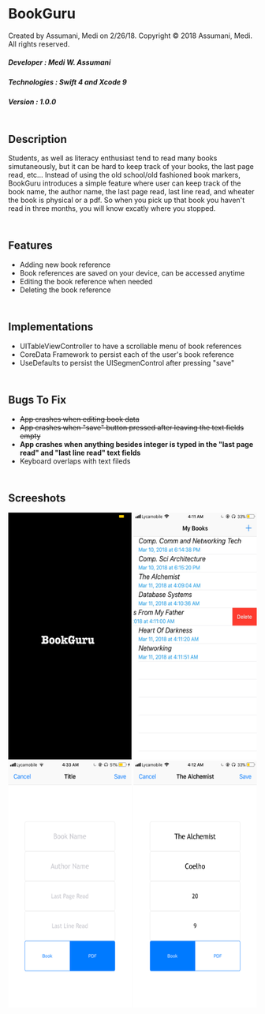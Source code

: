# BookGuru
Created by Assumani, Medi on 2/26/18.
Copyright © 2018 Assumani, Medi. All rights reserved.
##### Developer : Medi W. Assumani
##### Technologies : Swift 4 and Xcode 9
##### Version : 1.0.0
## </br> Description
Students, as well as literacy enthusiast tend to read many books simutaneously, but it can be hard to keep track of your books, the last page read, etc... Instead of using the old school/old fashioned book markers, BookGuru introduces a simple feature where user can keep track of the book name, the author name, the last page read, last line read, and wheater the book is physical or a pdf. So when you pick up that book you haven't read in three months, you will know excatly where you stopped.
## </br> Features
* Adding new book reference
* Book references are saved on your device, can be accessed anytime
* Editing the book reference when needed
* Deleting the book reference
## </br> Implementations
* UITableViewController to have a scrollable menu of book references
* CoreData Framework to persist each of the user's book reference
* UseDefaults to persist the UISegmenControl after pressing "save"
## </br> Bugs To Fix
* <strike>App crashes when editing book data</strike>
* <strike>App crashes when "save" button pressed after leaving the text fields empty</strike>
* <b>App crashes when anything besides integer is typed in the "last page read" and "last line read" text fields</b>
* Keyboard overlaps with text fileds
## </br> Screeshots
<img src= "images/im5.png" width = 250 height = 500>
<img src= "images/im2.jpeg" width = 250 height = 500>
<img src= "images/im6.PNG" width = 250 height = 500>
<img src= "images/im1.PNG" width = 250 height = 500>



